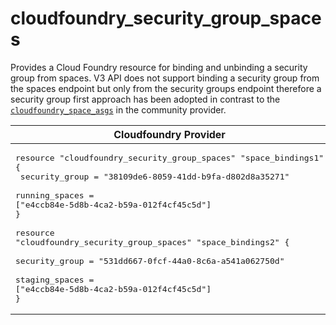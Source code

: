 # cloudfoundry_security_group_spaces

Provides a Cloud Foundry resource for binding and unbinding a security group from spaces. V3 API does not support binding a security group from the spaces endpoint but only from the security groups endpoint therefore a security group first approach has been adopted in contrast to the [`cloudfoundry_space_asgs`](https://github.com/cloudfoundry-community/terraform-provider-cloudfoundry/blob/main/docs/resources/space_asgs.md) in the community provider.

|  Cloudfoundry Provider |Community Cloudfoundry Provider |
| -- | -- |
|  <pre>resource "cloudfoundry_security_group_spaces" "space_bindings1" {</br>  security_group = "38109de6-8059-41dd-b9fa-d802d8a35271"</br>  running_spaces = ["e4ccb84e-5d8b-4ca2-b59a-012f4cf45c5d"]</br>}</br></br>resource "cloudfoundry_security_group_spaces" "space_bindings2" {</br>  security_group = "531dd667-0fcf-44a0-8c6a-a541a062750d"</br>  staging_spaces = ["e4ccb84e-5d8b-4ca2-b59a-012f4cf45c5d"]</br>}</br></pre> |<pre>resource "cloudfoundry_space_asgs" "spaceasgs" {</br>    space        = "e4ccb84e-5d8b-4ca2-b59a-012f4cf45c5d"</br>    running_asgs = ["38109de6-8059-41dd-b9fa-d802d8a35271"]</br>    staging_asgs = ["531dd667-0fcf-44a0-8c6a-a541a062750d"]</br>}</br></pre> |
